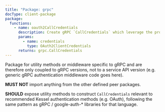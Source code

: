 ```yaml
---
title: "Package: grpc"
docType: client-package
package:
  functions:
    - name: oauth2CallCredentials
      description: Create gRPC `CallCredentials` which leverage the provided OAuth2 Client Credentials flow, for use inside gRPC channel construction. See: https://grpc.io/docs/guides/auth/#credential-types
      params:
        - name: credentials
          type: OAuth2ClientCredentials
      returns: grpc.CallCredentials
---
```


Package for utility methods or middleware specific to gRPC and are therefore only coupled to gRPC versions, not to a service API version (e.g. generic gRPC authentication middleware code goes here).

**MUST NOT** import anything from the other defined peer packages.

**SHOULD** expose utility methods to construct `CallCredentials` relevant to recommended Kessel authentication methods (e.g. OAuth), following the same pattern as gRPC / google-auth-\* libraries for that language.
